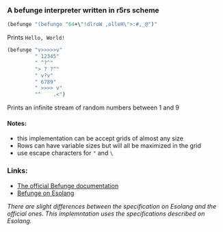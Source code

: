 ### A befunge interpreter written in r5rs scheme
```Scheme
(befunge "(befunge "64+\"!dlroW ,olleH\">:#,_@")"
```
Prints `Hello, World!`

```Scheme
(befunge "v>>>>>v"
         " 12345"
         " ^?^"
         "> ? ?^"
         " v?v"
         " 6789"
         " >>>> v"
         "^    .<")
```
Prints an infinite stream of random numbers between 1 and 9
#### Notes:
- this implementation can be accept grids of almost any size
- Rows can have variable sizes but will all be maximized in the grid
- use escape characters for `"` and `\`
### Links:
- [The official Befunge documentation](http://www.nsl.com/papers/befunge93/befunge93.htm)
- [Befunge on Esolang](https://esolangs.org/wiki/Befunge) 

*There are slight differences between the specification on Esolang and the official ones. This implemntation uses the specifications described on Esolang.*